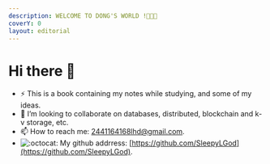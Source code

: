 ```yaml
---
description: WELCOME TO DONG'S WORLD !🎉🎉🎉
coverY: 0
layout: editorial
---
```


# Hi there 👋

* ⚡ This is a book containing my notes while studying, and some of my ideas.
* 👯 I’m looking to collaborate on databases, distributed, blockchain and k-v storage, etc.
* 📫 How to reach me: [2441164168lhd@gmail.com](mailto:2441164168lhd@gmail.com).
* <img src="https://github.githubassets.com/images/icons/emoji/octocat.png" alt=":octocat:" data-size="line"> My github addrress: [https://github.com/SleepyLGod](https://github.com/SleepyLGod).
